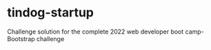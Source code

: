 # tindog-startup
Challenge solution for the complete 2022 web developer boot camp- Bootstrap challenge
